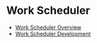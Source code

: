 # Work Scheduler

- [Work Scheduler Overview](work-scheduler-overview.md)
- [Work Scheduler Development](work-scheduler-dev-guide.md)

